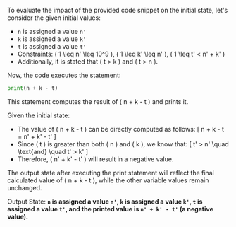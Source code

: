 To evaluate the impact of the provided code snippet on the initial state, let's consider the given initial values:

- `n` is assigned a value `n'`
- `k` is assigned a value `k'`
- `t` is assigned a value `t'`
- Constraints: \( 1 \leq n' \leq 10^9 \), \( 1 \leq k' \leq n' \), \( 1 \leq t' < n' + k' \)
- Additionally, it is stated that \( t > k \) and \( t > n \).

Now, the code executes the statement:
```python
print(n + k - t)
```

This statement computes the result of \( n + k - t \) and prints it. 

Given the initial state:
- The value of \( n + k - t \) can be directly computed as follows:
  \[
  n + k - t = n' + k' - t'
  \]
- Since \( t \) is greater than both \( n \) and \( k \), we know that:
  \[
  t' > n' \quad \text{and} \quad t' > k'
  \]
- Therefore, \( n' + k' - t' \) will result in a negative value.

The output state after executing the print statement will reflect the final calculated value of \( n + k - t \), while the other variable values remain unchanged.

Output State: **`n` is assigned a value `n'`, `k` is assigned a value `k'`, `t` is assigned a value `t'`, and the printed value is `n' + k' - t'` (a negative value).**